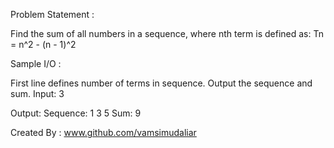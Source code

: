Problem Statement : 

Find the sum of all numbers in a sequence, where nth term is defined as:
Tn = n^2 - (n - 1)^2


Sample I/O :

First line defines number of terms in sequence.
Output the sequence and sum.
Input: 3

Output:
Sequence: 1 3 5
Sum: 9

Created By : www.github.com/vamsimudaliar 
